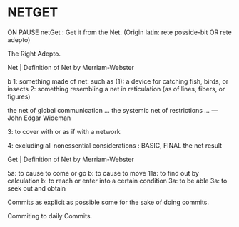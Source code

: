 # NETGET
ON PAUSE
netGet : Get it from the Net.
(Origin latin: rete posside-bit OR rete adepto)

The Right Adepto.

Net | Definition of Net by Merriam-Webster

b 1: something made of net: such as (1): a device for catching fish, birds, or insects
2: something resembling a net in reticulation (as of lines, fibers, or figures)

the net of global communication … the systemic net of restrictions … — John Edgar Wideman

3: to cover with or as if with a network

4: excluding all nonessential considerations : BASIC, FINAL the net result

Get | Definition of Net by Merriam-Webster

5a: to cause to come or go b: to cause to move 11a: to find out by calculation b: to reach or enter into a certain condition 3a: to be able 3a: to seek out and obtain

Commits as explicit as possible some for the sake of doing commits.

Commiting to daily Commits.


			

